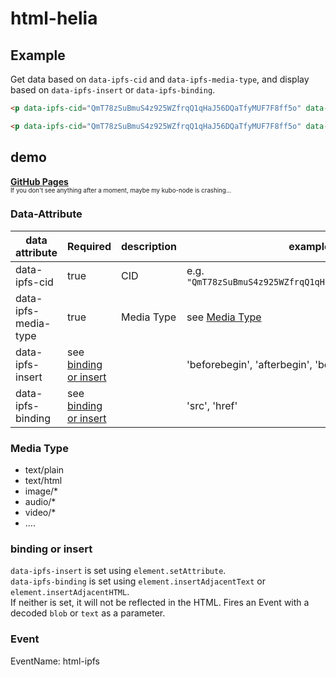 # html-helia

## Example
Get data based on `data-ipfs-cid` and `data-ipfs-media-type`, and display based on `data-ipfs-insert` or `data-ipfs-binding`.
```html
<p data-ipfs-cid="QmT78zSuBmuS4z925WZfrqQ1qHaJ56DQaTfyMUF7F8ff5o" data-ipfs-media-type="text/plain" data-ipfs-insert></p>
```

```html
<p data-ipfs-cid="QmT78zSuBmuS4z925WZfrqQ1qHaJ56DQaTfyMUF7F8ff5o" data-ipfs-media-type="text/plain" data-ipfs-insert>hello world</p>
```


## demo
**[GitHub Pages](https://nc163.github.io/html-helia/)**  
<small><small>If you don't see anything after a moment, maybe my kubo-node is crashing...</small></small>


### Data-Attribute
| data attribute | Required | description | example |
| --- | --- | --- | --- |
| data-ipfs-cid | true | CID | e.g. `"QmT78zSuBmuS4z925WZfrqQ1qHaJ56DQaTfyMUF7F8ff5o"` |
| data-ipfs-media-type | true | Media Type | see [Media Type](#-Media-Type) |
| data-ipfs-insert | see [binding or insert](#-binding-or-insert) |  | 'beforebegin', 'afterbegin', 'beforeend', 'afterend' | 
| data-ipfs-binding | see [binding or insert](#-binding-or-insert) |  | 'src', 'href' |


### Media Type
- text/plain
- text/html
- image/*
- audio/*
- video/*
- ....


### binding or insert
`data-ipfs-insert` is set using `element.setAttribute`.  
`data-ipfs-binding` is set using `element.insertAdjacentText` or `element.insertAdjacentHTML`.  
If neither is set, it will not be reflected in the HTML. Fires an Event with a decoded `blob` or `text` as a parameter.

### Event
EventName: html-ipfs

